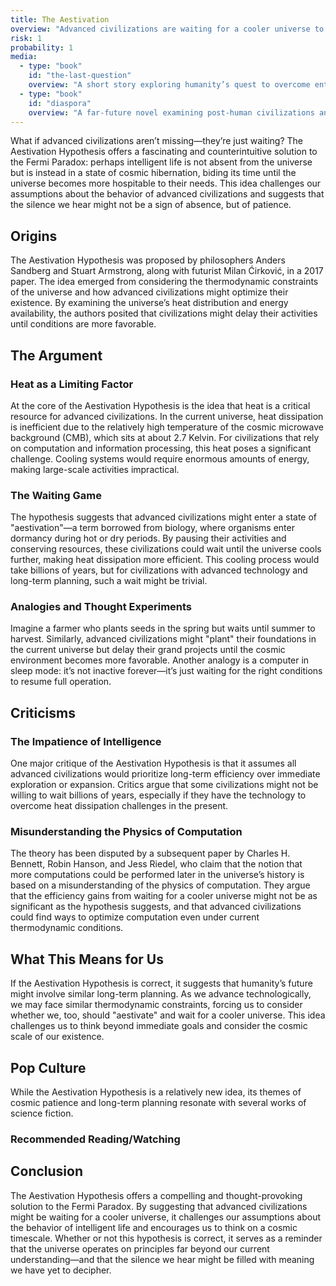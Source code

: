 ```yaml
---
title: The Aestivation
overview: "Advanced civilizations are waiting for a cooler universe to compute more efficiently before becoming active."
risk: 1
probability: 1
media:
  - type: "book"
    id: "the-last-question"
    overview: "A short story exploring humanity’s quest to overcome entropy, touching on themes related to the Aestivation Hypothesis."
  - type: "book"
    id: "diaspora"
    overview: "A far-future novel examining post-human civilizations and their strategies for enduring a changing universe."
---
```


<script>
  import MediaGrid from "$lib/components/media/media-grid.svelte";
  let { media } = $props();
</script>

What if advanced civilizations aren’t missing—they’re just waiting? The Aestivation Hypothesis offers a fascinating and counterintuitive solution to the Fermi Paradox: perhaps intelligent life is not absent from the universe but is instead in a state of cosmic hibernation, biding its time until the universe becomes more hospitable to their needs. This idea challenges our assumptions about the behavior of advanced civilizations and suggests that the silence we hear might not be a sign of absence, but of patience.

## Origins

The Aestivation Hypothesis was proposed by philosophers Anders Sandberg and Stuart Armstrong, along with futurist Milan Ćirković, in a 2017 paper. The idea emerged from considering the thermodynamic constraints of the universe and how advanced civilizations might optimize their existence. By examining the universe’s heat distribution and energy availability, the authors posited that civilizations might delay their activities until conditions are more favorable.

## The Argument

### Heat as a Limiting Factor

At the core of the Aestivation Hypothesis is the idea that heat is a critical resource for advanced civilizations. In the current universe, heat dissipation is inefficient due to the relatively high temperature of the cosmic microwave background (CMB), which sits at about 2.7 Kelvin. For civilizations that rely on computation and information processing, this heat poses a significant challenge. Cooling systems would require enormous amounts of energy, making large-scale activities impractical.

### The Waiting Game

The hypothesis suggests that advanced civilizations might enter a state of "aestivation"—a term borrowed from biology, where organisms enter dormancy during hot or dry periods. By pausing their activities and conserving resources, these civilizations could wait until the universe cools further, making heat dissipation more efficient. This cooling process would take billions of years, but for civilizations with advanced technology and long-term planning, such a wait might be trivial.

### Analogies and Thought Experiments

Imagine a farmer who plants seeds in the spring but waits until summer to harvest. Similarly, advanced civilizations might "plant" their foundations in the current universe but delay their grand projects until the cosmic environment becomes more favorable. Another analogy is a computer in sleep mode: it’s not inactive forever—it’s just waiting for the right conditions to resume full operation.

## Criticisms

### The Impatience of Intelligence

One major critique of the Aestivation Hypothesis is that it assumes all advanced civilizations would prioritize long-term efficiency over immediate exploration or expansion. Critics argue that some civilizations might not be willing to wait billions of years, especially if they have the technology to overcome heat dissipation challenges in the present.

### Misunderstanding the Physics of Computation

The theory has been disputed by a subsequent paper by Charles H. Bennett, Robin Hanson, and Jess Riedel, who claim that the notion that more computations could be performed later in the universe’s history is based on a misunderstanding of the physics of computation. They argue that the efficiency gains from waiting for a cooler universe might not be as significant as the hypothesis suggests, and that advanced civilizations could find ways to optimize computation even under current thermodynamic conditions.

## What This Means for Us

If the Aestivation Hypothesis is correct, it suggests that humanity’s future might involve similar long-term planning. As we advance technologically, we may face similar thermodynamic constraints, forcing us to consider whether we, too, should "aestivate" and wait for a cooler universe. This idea challenges us to think beyond immediate goals and consider the cosmic scale of our existence.

## Pop Culture

While the Aestivation Hypothesis is a relatively new idea, its themes of cosmic patience and long-term planning resonate with several works of science fiction.

### Recommended Reading/Watching

<MediaGrid media={media} />

## Conclusion

The Aestivation Hypothesis offers a compelling and thought-provoking solution to the Fermi Paradox. By suggesting that advanced civilizations might be waiting for a cooler universe, it challenges our assumptions about the behavior of intelligent life and encourages us to think on a cosmic timescale. Whether or not this hypothesis is correct, it serves as a reminder that the universe operates on principles far beyond our current understanding—and that the silence we hear might be filled with meaning we have yet to decipher.
